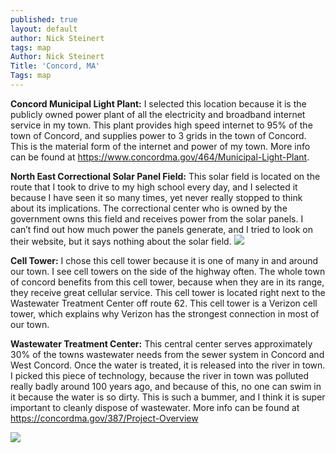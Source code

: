 ```yaml
---
published: true
layout: default
author: Nick Steinert
tags: map
Author: Nick Steinert
Title: 'Concord, MA'
Tags: map
---
```

**Concord Municipal Light Plant:** I selected this location because it is the publicly owned power plant of all the electricity and broadband internet service in my town. This plant provides high speed internet to 95% of the town of Concord, and supplies power to 3 grids in the town of Concord. This is the material form of the internet and power of my town. More info can be found at https://www.concordma.gov/464/Municipal-Light-Plant.

**North East Correctional Solar Panel Field:** This solar field is located on the route that I took to drive to my high school every day, and I selected it because I have seen it so many times, yet never really stopped to think about its implications. The correctional center who is owned by the government owns this field and receives power from the solar panels. I can’t find out how much power the panels generate, and I tried to look on their website, but it says nothing about the solar field.
![]({{site.baseurl}}/assets/images/Screen%20Shot%202020-05-15%20at%2010.15.33%20AM.png)
 
**Cell Tower:** I chose this cell tower because it is one of many in and around our town. I see cell towers on the side of the highway often. The whole town of concord benefits from this cell tower, because when they are in its range, they receive great cellular service. This cell tower is located right next to the Wastewater Treatment Center off route 62. This cell tower is a Verizon cell tower, which explains why Verizon has the strongest connection in most of our town. 

**Wastewater Treatment Center:** This central center serves approximately 30% of the towns wastewater needs from the sewer system in Concord and West Concord. Once the water is treated, it is released into the river in town. I picked this piece of technology, because the river in town was polluted really badly around 100 years ago, and because of this, no one can swim in it because the water is so dirty. This is such a bummer, and I think it is super important to cleanly dispose of wastewater. More info can be found at https://concordma.gov/387/Project-Overview

![](/https://tataandhoward.com/wp-content/uploads/2019/06/ConcordMA_Deacones_-WTP_Filters.jpg)
